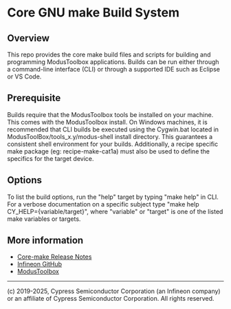 # Core GNU make Build System

## Overview

This repo provides the core make build files and scripts for building and programming ModusToolbox applications. Builds can be run either through a command-line interface (CLI) or through a supported IDE such as Eclipse or VS Code.

## Prerequisite

Builds require that the ModusToolbox tools be installed on your machine. This comes with the ModusToolbox install. On Windows machines, it is recommended that CLI builds be executed using the Cygwin.bat located in ModusToolBox/tools_x.y/modus-shell install directory. This guarantees a consistent shell environment for your builds. Additionally, a recipe specific make package (eg: recipe-make-cat1a) must also be used to define the specifics for the target device.

## Options

To list the build options, run the "help" target by typing "make help" in CLI. For a verbose documentation on a specific subject type "make help CY_HELP={variable/target}", where "variable" or "target" is one of the listed make variables or targets.

## More information
* [Core-make Release Notes](./RELEASE.md)
* [Infineon GitHub](https://github.com/Infineon)
* [ModusToolbox](https://www.infineon.com/cms/en/design-support/tools/sdk/modustoolbox-software)
---
(c) 2019-2025, Cypress Semiconductor Corporation (an Infineon company) or an affiliate of Cypress Semiconductor Corporation. All rights reserved.
